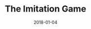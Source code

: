 ---
title: "The Imitation Game"
subtitle: ""
customForwardUrl: "https://www.youtube.com/watch?v=KXiTSdSN79I"
displayImg: "https://img.youtube.com/vi/KXiTSdSN79I/0.jpg"
date: "2018-01-04"
newTab: true 
---